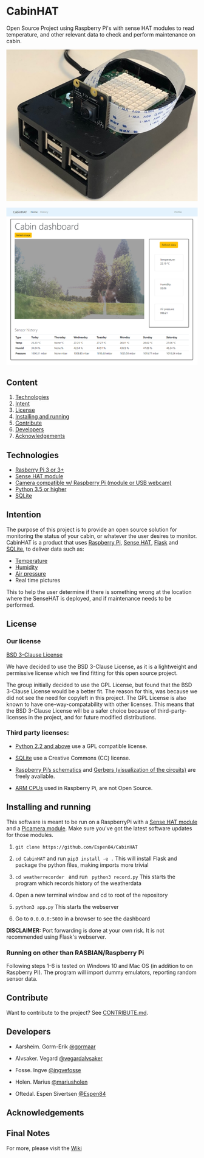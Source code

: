 # CabinHAT
Open Source Project using Raspberry Pi's with sense HAT modules to read temperature, and other relevant data to check and perform maintenance on cabin.

![alt text][Pi picture]

[Pi picture]: https://github.com/Espen84/CabinHAT/blob/master/pic/nodeRED/Pi%20bilde2.jpg "Pi picture"

![alt text][CabinHAT dashboard]

[CabinHAT dashboard]: https://github.com/Espen84/CabinHAT/blob/master/pic/nodeRED/dashboard.png "Dashboard"

## Content

1. [Technologies](https://github.com/Espen84/CabinHAT#technologies)
2. [Intent](https://github.com/Espen84/CabinHAT#intent)
3. [License](https://github.com/Espen84/CabinHAT#license)
4. [Installing and running](https://github.com/Espen84/CabinHAT#installing-and-running)
5. [Contribute](https://github.com/Espen84/CabinHAT#contribute)
6. [Developers](https://github.com/Espen84/CabinHAT#developers)
7. [Acknowledgements](https://github.com/Espen84/CabinHAT#acknowledgements)

[]()

 
## Technologies
+ [Rasberry Pi 3 or 3+](https://www.raspberrypi.org/products/)
+ [Sense HAT module](https://www.raspberrypi.org/products/sense-hat/)
+ [Camera compatible w/ Raspberry Pi (module or USB webcam)](https://www.raspberrypi.org/products/camera-module-v2/)
+ [Python 3.5 or higher](https://www.python.org/downloads/)
+ [SQLite](https://www.sqlite.org/index.html)
 
## Intention

The purpose of this project is to provide an open source solution for monitoring the status of your cabin, or whatever the user desires to monitor.  CabinHAT is a product that uses [Raspberry Pi](https://www.raspberrypi.org/),
[Sense HAT](https://www.raspberrypi.org/products/sense-hat/),
[Flask](http://flask.pocoo.org/) and 
[SQLite](https://www.sqlite.org/index.html), to deliver data such as:
+ [Temperature](https://en.wikipedia.org/wiki/Temperature)
+ [Humidity](https://en.wikipedia.org/wiki/Humidity)
+ [Air pressure](https://en.wikipedia.org/wiki/Atmospheric_pressure)
+ Real time pictures  

This to help the user determine if there is something wrong at the location where the SenseHAT is deployed, and if maintenance needs to be performed. 

## License

### Our license 
[BSD 3-Clause License](https://github.com/Espen84/CabinHAT/blob/master/LICENSE.md)

We have decided to use the BSD 3-Clause License, as it
is a lightweight and permissive license which we find fitting for
this open source project.

The group initially decided to use the GPL License, but found that
the BSD 3-Clause License would be a better fit. The reason for this, was
because we did not see the need for copyleft in this project. The GPL License is also 
known to have one-way-compatability
with other licenses. This means that the BSD 3-Clause License will be a safer
choice because of third-party-licenses in the project, and for future modified distributions.

### Third party licenses:

+ [Python 2.2 and above](https://docs.python.org/3/license.html) use a GPL compatible license.  

+ [SQLite](https://www.sqlite.org/copyright.html) use a Creative Commons (CC) license.

+ [Raspberry Pi’s schematics](https://www.raspberrypi.org/app/uploads/2012/04/Raspberry-Pi-Schematics-R1.0.pdf) and 
  [Gerbers (visualization of the circuits)](https://www.raspberrypi.org/blog/final-pcb-artwork/) are freely available.

+ [ARM CPUs](https://www.raspberrypi.org/documentation/faqs/) used in Raspberry Pi, are not Open Source. 

 
## Installing and running
This software is meant to be run on a RaspberryPi with a [Sense HAT module](https://www.raspberrypi.org/documentation/hardware/sense-hat/) and a [Picamera module](https://picamera.readthedocs.io/en/release-1.13/install.html). Make sure you've got the latest
software updates for those modules.

1. ```git clone https://github.com/Espen84/CabinHAT ```

2. ```cd CabinHAT``` and run ```pip3 install -e .``` This will install Flask and package the python files, making imports more trivial

3. ```cd weatherrecorder ``` and run ``` python3 record.py``` This starts the program which records history of the weatherdata

4. Open a new terminal window and cd to root of the repository

5. ``` python3 app.py ``` This starts the webserver

6. Go to ``` 0.0.0.0:5000 ``` in a browser to see the dashboard

**DISCLAIMER:** Port forwarding is done at your own risk. It is not recommended using Flask's webserver.

### Running on other than RASBIAN/Raspberry Pi
Following steps 1-6 is tested on Windows 10 and Mac OS (in addition to on Raspberry PI). The program will import dummy emulators, reporting random sensor data.


## Contribute

Want to contribute to the project? 
See [CONTRIBUTE.md](https://github.com/Espen84/CabinHAT/blob/master/CONTRIBUTE.md).

## Developers 

+ Aarsheim. Gorm-Erik [@gormaar](https://github.com/gormaar)

+ Alvsaker. Vegard [@vegardalvsaker](https://github.com/vegardalvsaker)

+ Fosse. Ingve [@ingvefosse](https://github.com/ingvefosse)

+ Holen. Marius [@mariusholen](https://github.com/mariusholen)

+ Oftedal. Espen Sivertsen [@Espen84](https://github.com/Espen84)

## Acknowledgements 

## Final Notes 

For more, please visit the [Wiki](https://github.com/Espen84/CabinHAT/wiki)
